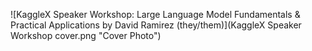 ![KaggleX Speaker Workshop: Large Language Model Fundamentals & Practical Applications by David Ramirez (they/them)](KaggleX Speaker Workshop cover.png "Cover Photo")
